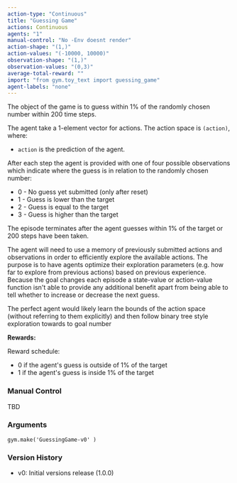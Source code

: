 ```yaml
---
action-type: "Continuous"
title: "Guessing Game"
actions: Continuous
agents: "1"
manual-control: "No -Env doesnt render"
action-shape: "(1,)"
action-values: "(-10000, 10000)"
observation-shape: "(1,)"
observation-values: "(0,3)"
average-total-reward: ""
import: "from gym.toy_text import guessing_game"
agent-labels: "none"
---
```


The object of the game is to guess within 1% of the randomly chosen number
within 200 time steps.

The agent take a 1-element vector for actions.
The action space is `(action)`, where: 
- `action` is the prediction of the agent.

After each step the agent is provided with one of four possible observations
which indicate where the guess is in relation to the randomly chosen number:

- 0 - No guess yet submitted (only after reset)
- 1 - Guess is lower than the target
- 2 - Guess is equal to the target
- 3 - Guess is higher than the target

The episode terminates after the agent guesses within 1% of the target or
200 steps have been taken.

The agent will need to use a memory of previously submitted actions and observations in order to efficiently explore the available actions.
The purpose is to have agents optimize their exploration parameters (e.g. how far to explore from previous actions) based on previous experience. Because the goal changes each episode a state-value or action-value function isn't able to provide any additional benefit apart from being able to tell whether to increase or decrease the next guess.

The perfect agent would likely learn the bounds of the action space (without referring
to them explicitly) and then follow binary tree style exploration towards to goal number

**Rewards:**

Reward schedule:
- 0 if the agent's guess is outside of 1% of the target
- 1 if the agent's guess is inside 1% of the target

### Manual Control

TBD


### Arguments

```
gym.make('GuessingGame-v0' )
```

### Version History

* v0: Initial versions release (1.0.0)
